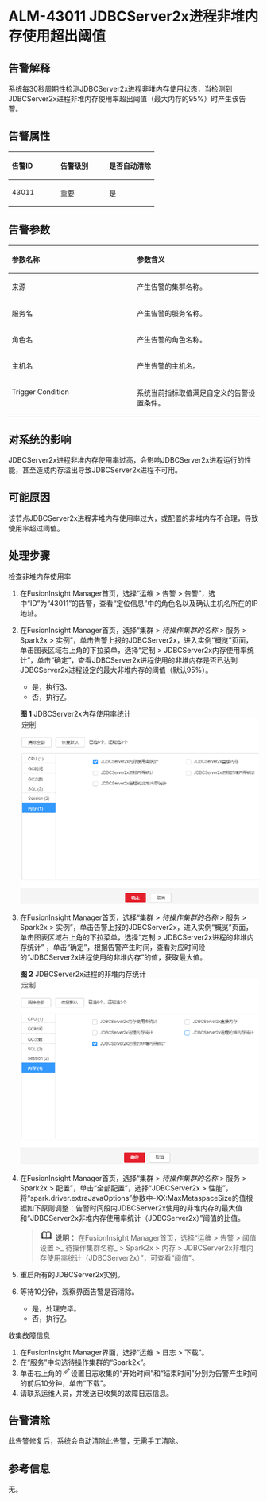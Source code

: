 # ALM-43011 JDBCServer2x进程非堆内存使用超出阈值<a name="ALM-43011"></a>

## 告警解释<a name="s654199794cb646f5baa4518aefce49a3"></a>

系统每30秒周期性检测JDBCServer2x进程非堆内存使用状态，当检测到JDBCServer2x进程非堆内存使用率超出阈值（最大内存的95%）时产生该告警。

## 告警属性<a name="sa26ae86d3dad41409f83a1377a9ffcfa"></a>

<a name="tcf229e81dd344017b6e4cffa8812ea38"></a>
<table><thead align="left"><tr id="r71b321b2dfa44544b9d38c31a7c564c0"><th class="cellrowborder" valign="top" width="33.33333333333333%" id="mcps1.1.4.1.1"><p id="a8c676edf82c34fe9ac00e771db46396a"><a name="a8c676edf82c34fe9ac00e771db46396a"></a><a name="a8c676edf82c34fe9ac00e771db46396a"></a>告警ID</p>
</th>
<th class="cellrowborder" valign="top" width="33.33333333333333%" id="mcps1.1.4.1.2"><p id="a49e228ba3e9744a9ba62df793cb9f48a"><a name="a49e228ba3e9744a9ba62df793cb9f48a"></a><a name="a49e228ba3e9744a9ba62df793cb9f48a"></a>告警级别</p>
</th>
<th class="cellrowborder" valign="top" width="33.33333333333333%" id="mcps1.1.4.1.3"><p id="acf332948bf634701b2eb985488faaf8b"><a name="acf332948bf634701b2eb985488faaf8b"></a><a name="acf332948bf634701b2eb985488faaf8b"></a>是否自动清除</p>
</th>
</tr>
</thead>
<tbody><tr id="r97968a0e761c4d90b952c9bfc25f44f9"><td class="cellrowborder" valign="top" width="33.33333333333333%" headers="mcps1.1.4.1.1 "><p id="a441c0b910dff45a3822b47f0c38788b2"><a name="a441c0b910dff45a3822b47f0c38788b2"></a><a name="a441c0b910dff45a3822b47f0c38788b2"></a>43011</p>
</td>
<td class="cellrowborder" valign="top" width="33.33333333333333%" headers="mcps1.1.4.1.2 "><p id="a3ea3972a589749afb36b6cb0998f8acf"><a name="a3ea3972a589749afb36b6cb0998f8acf"></a><a name="a3ea3972a589749afb36b6cb0998f8acf"></a>重要</p>
</td>
<td class="cellrowborder" valign="top" width="33.33333333333333%" headers="mcps1.1.4.1.3 "><p id="a14026af7cc9948e494ecb783327d2acd"><a name="a14026af7cc9948e494ecb783327d2acd"></a><a name="a14026af7cc9948e494ecb783327d2acd"></a>是</p>
</td>
</tr>
</tbody>
</table>

## 告警参数<a name="s8847e557c6b3453aaee9f6581c60c7f0"></a>

<a name="ta4b460384c754c91b30862b9ff824f4f"></a>
<table><thead align="left"><tr id="r99aa4ff1011848d48389427aebb04c06"><th class="cellrowborder" valign="top" width="50%" id="mcps1.1.3.1.1"><p id="aecb6aec3722f463da013cd6a9681d943"><a name="aecb6aec3722f463da013cd6a9681d943"></a><a name="aecb6aec3722f463da013cd6a9681d943"></a>参数名称</p>
</th>
<th class="cellrowborder" valign="top" width="50%" id="mcps1.1.3.1.2"><p id="ab6eca64948c8482f8161c84f93f75401"><a name="ab6eca64948c8482f8161c84f93f75401"></a><a name="ab6eca64948c8482f8161c84f93f75401"></a>参数含义</p>
</th>
</tr>
</thead>
<tbody><tr id="row88669469128"><td class="cellrowborder" valign="top" width="50%" headers="mcps1.1.3.1.1 "><p id="p17935380415"><a name="p17935380415"></a><a name="p17935380415"></a>来源</p>
</td>
<td class="cellrowborder" valign="top" width="50%" headers="mcps1.1.3.1.2 "><p id="p187931338134115"><a name="p187931338134115"></a><a name="p187931338134115"></a>产生告警的集群名称。</p>
</td>
</tr>
<tr id="r6d7be8e0e35a4cf08993625fc62e4301"><td class="cellrowborder" valign="top" width="50%" headers="mcps1.1.3.1.1 "><p id="p41293795"><a name="p41293795"></a><a name="p41293795"></a>服务名</p>
</td>
<td class="cellrowborder" valign="top" width="50%" headers="mcps1.1.3.1.2 "><p id="afadd76ad17914fd18b2494f51b17997f"><a name="afadd76ad17914fd18b2494f51b17997f"></a><a name="afadd76ad17914fd18b2494f51b17997f"></a>产生告警的服务名称。</p>
</td>
</tr>
<tr id="r5e5fd6c56f564e7ea629ac99dc22bcce"><td class="cellrowborder" valign="top" width="50%" headers="mcps1.1.3.1.1 "><p id="p23892775"><a name="p23892775"></a><a name="p23892775"></a>角色名</p>
</td>
<td class="cellrowborder" valign="top" width="50%" headers="mcps1.1.3.1.2 "><p id="ad6d4ca57de514e04b1eb96e905a2938f"><a name="ad6d4ca57de514e04b1eb96e905a2938f"></a><a name="ad6d4ca57de514e04b1eb96e905a2938f"></a>产生告警的角色名称。</p>
</td>
</tr>
<tr id="r9a551a22222e4651b10174987c965499"><td class="cellrowborder" valign="top" width="50%" headers="mcps1.1.3.1.1 "><p id="p14847206"><a name="p14847206"></a><a name="p14847206"></a>主机名</p>
</td>
<td class="cellrowborder" valign="top" width="50%" headers="mcps1.1.3.1.2 "><p id="aa6ded27644dd42aba2f76e0ecd52a010"><a name="aa6ded27644dd42aba2f76e0ecd52a010"></a><a name="aa6ded27644dd42aba2f76e0ecd52a010"></a>产生告警的主机名。</p>
</td>
</tr>
<tr id="rb39a34fe9a5d406d8ffdb11e868ddecd"><td class="cellrowborder" valign="top" width="50%" headers="mcps1.1.3.1.1 "><p id="a22165862128b459a910b476586ac7149"><a name="a22165862128b459a910b476586ac7149"></a><a name="a22165862128b459a910b476586ac7149"></a>Trigger Condition</p>
</td>
<td class="cellrowborder" valign="top" width="50%" headers="mcps1.1.3.1.2 "><p id="a082c50ad862e4407b31c3d7e28fc781a"><a name="a082c50ad862e4407b31c3d7e28fc781a"></a><a name="a082c50ad862e4407b31c3d7e28fc781a"></a>系统当前指标取值满足自定义的告警设置条件。</p>
</td>
</tr>
</tbody>
</table>

## 对系统的影响<a name="s7e65a524bbfd4a28ae8d0ad568b2d9bd"></a>

JDBCServer2x进程非堆内存使用率过高，会影响JDBCServer2x进程运行的性能，甚至造成内存溢出导致JDBCServer2x进程不可用。

## 可能原因<a name="s01cd2ae89bd34527b0a20a4ae96da722"></a>

该节点JDBCServer2x进程非堆内存使用率过大，或配置的非堆内存不合理，导致使用率超过阈值。

## 处理步骤<a name="sccc0a1ae2eb44c22927b83ccb40e40e1"></a>

检查非堆内存使用率

1.  在FusionInsight Manager首页，选择“运维 \> 告警 \> 告警”，选中“ID”为“43011”的告警，查看“定位信息”中的角色名以及确认主机名所在的IP地址。
2.  在FusionInsight Manager首页，选择“集群 \>  _待操作集群的名称_  \> 服务 \> Spark2x \> 实例”，单击告警上报的JDBCServer2x，进入实例“概览”页面，单击图表区域右上角的下拉菜单，选择“定制 \> JDBCServer2x内存使用率统计”，单击“确定”，查看JDBCServer2x进程使用的非堆内存是否已达到JDBCServer2x进程设定的最大非堆内存的阈值（默认95%）。

    -   是，执行[3](#li418394874018)。
    -   否，执行[7](#li17840184055712)。

    **图 1**  JDBCServer2x内存使用率统计<a name="fig23084995813"></a>  
    ![](figures/JDBCServer2x内存使用率统计-97.png "JDBCServer2x内存使用率统计-97")

3.  <a name="li418394874018"></a>在FusionInsight Manager首页，选择“集群 \>  _待操作集群的名称_  \> 服务 \> Spark2x \> 实例”，单击告警上报的JDBCServer2x，进入实例“概览”页面，单击图表区域右上角的下拉菜单，选择“定制 \> JDBCServer2x进程的非堆内存统计” ，单击“确定”，根据告警产生时间，查看对应时间段的“JDBCServer2x进程使用的非堆内存”的值，获取最大值。

    **图 2**  JDBCServer2x进程的非堆内存统计<a name="fig1981141115220"></a>  
    ![](figures/JDBCServer2x进程的非堆内存统计.png "JDBCServer2x进程的非堆内存统计")

4.  在FusionInsight Manager首页，选择“集群 \>  _待操作集群的名称_  \> 服务 \> Spark2x \> 配置”，单击“全部配置”，选择“JDBCServer2x \> 性能”，将“spark.driver.extraJavaOptions”参数中-XX:MaxMetaspaceSize的值根据如下原则调整：告警时间段内JDBCServer2x使用的非堆内存的最大值和“JDBCServer2x非堆内存使用率统计（JDBCServer2x）”阈值的比值。

    >![](public_sys-resources/icon-note.gif) **说明：** 
    >在FusionInsight Manager首页，选择“运维 \> 告警 \> 阈值设置 \>_ 待操作集群名称_  \> Spark2x \> 内存 \> JDBCServer2x非堆内存使用率统计（JDBCServer2x）”，可查看“阈值”。

5.  重启所有的JDBCServer2x实例。
6.  等待10分钟，观察界面告警是否清除。
    -   是，处理完毕。
    -   否，执行[7](#li17840184055712)。


收集故障信息

1.  <a name="li17840184055712"></a>在FusionInsight Manager界面，选择“运维 \> 日志 \> 下载”。
2.  在“服务”中勾选待操作集群的“Spark2x”。
3.  单击右上角的![](figures/zh-cn_image_0263895574.png)设置日志收集的“开始时间”和“结束时间”分别为告警产生时间的前后10分钟，单击“下载”。
4.  请联系运维人员，并发送已收集的故障日志信息。

## 告警清除<a name="section169311343318"></a>

此告警修复后，系统会自动清除此告警，无需手工清除。

## 参考信息<a name="s9121af30e9174ff4a8ea197579ce835d"></a>

无。

